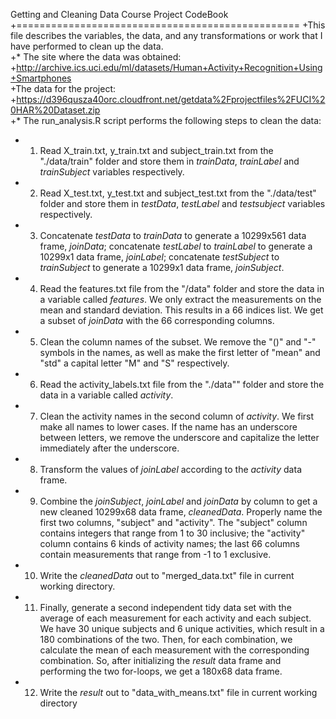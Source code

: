 Getting and Cleaning Data Course Project CodeBook
 +=================================================
 +This file describes the variables, the data, and any transformations or work that I have performed to clean up the data.  
 +* The site where the data was obtained:  
 +http://archive.ics.uci.edu/ml/datasets/Human+Activity+Recognition+Using+Smartphones      
 +The data for the project:  
 +https://d396qusza40orc.cloudfront.net/getdata%2Fprojectfiles%2FUCI%20HAR%20Dataset.zip  
 +* The run_analysis.R script performs the following steps to clean the data:   
 + 1. Read X_train.txt, y_train.txt and subject_train.txt from the "./data/train" folder and store them in *trainData*, *trainLabel* and *trainSubject* variables respectively.       
 + 2. Read X_test.txt, y_test.txt and subject_test.txt from the "./data/test" folder and store them in *testData*, *testLabel* and *testsubject* variables respectively.  
 + 3. Concatenate *testData* to *trainData* to generate a 10299x561 data frame, *joinData*; concatenate *testLabel* to *trainLabel* to generate a 10299x1 data frame, *joinLabel*; concatenate *testSubject* to *trainSubject* to generate a 10299x1 data frame, *joinSubject*.  
 + 4. Read the features.txt file from the "/data" folder and store the data in a variable called *features*. We only extract the measurements on the mean and standard deviation. This results in a 66 indices list. We get a subset of *joinData* with the 66 corresponding columns.  
 + 5. Clean the column names of the subset. We remove the "()" and "-" symbols in the names, as well as make the first letter of "mean" and "std" a capital letter "M" and "S" respectively.   
 + 6. Read the activity_labels.txt file from the "./data"" folder and store the data in a variable called *activity*.  
 + 7. Clean the activity names in the second column of *activity*. We first make all names to lower cases. If the name has an underscore between letters, we remove the underscore and capitalize the letter immediately after the underscore.  
 + 8. Transform the values of *joinLabel* according to the *activity* data frame.  
 + 9. Combine the *joinSubject*, *joinLabel* and *joinData* by column to get a new cleaned 10299x68 data frame, *cleanedData*. Properly name the first two columns, "subject" and "activity". The "subject" column contains integers that range from 1 to 30 inclusive; the "activity" column contains 6 kinds of activity names; the last 66 columns contain measurements that range from -1 to 1 exclusive.  
 + 10. Write the *cleanedData* out to "merged_data.txt" file in current working directory.  
 + 11. Finally, generate a second independent tidy data set with the average of each measurement for each activity and each subject. We have 30 unique subjects and 6 unique activities, which result in a 180 combinations of the two. Then, for each combination, we calculate the mean of each measurement with the corresponding combination. So, after initializing the *result* data frame and performing the two for-loops, we get a 180x68 data frame.
 + 12. Write the *result* out to "data_with_means.txt" file in current working directory
